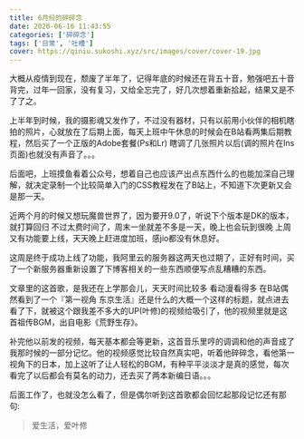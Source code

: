 ```yaml
---
title: 6月份的碎碎念
date: 2020-06-16 11:43:55
categories: ['碎碎念']
tags: ['日常', '吐槽']
cover: https://qiniu.sukoshi.xyz/src/images/cover/cover-19.jpg
---
```



大概从疫情到现在，颓废了半年了，记得年底的时候还在背五十音，勉强吧五十音背完，过年一回家，没有复习，又给全忘完了，好几次想着重新拾起，结果又是不了了之。

上半年到时候，我的摄影魂又发作了，不过没有器材，只有以前用小伙伴的相机瞎拍的照片，心就放在了后期上面，每天上班中午休息的时候会在B站看两集后期教程，然后买了一个正版的Adobe套餐(Ps和Lr) 瞎调了几张照片以后(调的照片在Ins页面)也就没有声音了。。。

后面吧，上班摸鱼看着公众号，想着自己也应该产出点东西什么的也能加深自己理解，就决定录制一个比较简单入门的CSS教程发在了B站上，不知道下次更新又会是那一天。


近两个月的时候又想玩魔兽世界了，因为要开9.0了，听说下个版本是DK的版本，就打算回归 不过太费时间了，周末一坐就差不多是一天，晚上也会玩到很晚 上周又有功能要上线，天天晚上赶进度加班，感jio都没有休息好。

这周是终于成功上线了功能，我阿里云的服务器这两天也过期了，正好有时间，买了一个新服务器重新设置了下博客相关的一些东西顺便写点乱糟糟的东西。


文章里的这首歌，是我还在上学那会儿，天天时间比较多 看动漫看得多 在B站偶然看到了一个『第一视角 东京生活』还是什么的大概一个这样的标题，就点进去看了下，就被这个跟我差不多大的UP(叶修)的视频给吸引了，他的视频里就是这首祖传BGM，出自电影《荒野生存》。

补完他以前发的视频，每天基本都会等更新，这首音乐里哼的调调和他的声音成了我那时候的一部分记忆。他的视频感觉比较自然真实吧，听着他碎碎念，看他第一视角下的日本，加上这听了让人轻松的BGM，有种平平淡淡才是真的感觉，每次看完了以后都会有莫名的动力，还去买了两本新编日语。。。

后面工作了，也就没怎么看了，但是偶尔听到这首歌都会回忆起那段记忆还有那句:

> 爱生活，爱叶修